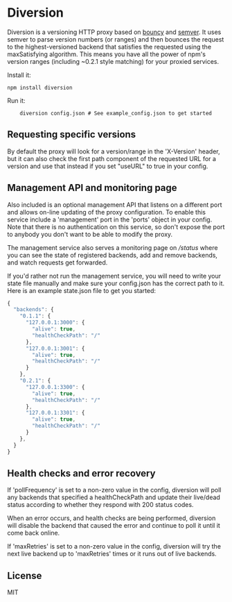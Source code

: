 # Diversion

Diversion is a versioning HTTP proxy based on
[bouncy](http://github.com/substack/bouncy) and
[semver](http://github.com/isaacs/node-semver). It uses semver to parse version
numbers (or ranges) and then bounces the request to the highest-versioned backend
that satisfies the requested using the maxSatisfying algorithm. This means you
have all the power of npm's version ranges (including ~0.2.1 style matching) for
your proxied services.

Install it:

    npm install diversion

Run it:

		diversion config.json # See example_config.json to get started

## Requesting specific versions 

By default the proxy will look for a version/range in the 'X-Version' header,
but it can also check the first path component of the requested URL for a
version and use that instead if you set "useURL" to true in your config.

## Management API and monitoring page

Also included is an optional management API that listens on a different port and
allows on-line updating of the proxy configuration. To enable this service
include a 'management' port in the 'ports' object in your config. Note that
there is no authentication on this service, so don't expose the port to anybody
you don't want to be able to modify the proxy.

The management service also serves a monitoring page on _/status_ where you can
see the state of registered backends, add and remove backends, and watch
requests get forwarded.

If you'd rather not run the management service, you will need to write your
state file manually and make sure your config.json has the correct path to it.
Here is an example state.json file to get you started:

```javascript
{
  "backends": {
    "0.1.1": {
      "127.0.0.1:3000": {
        "alive": true,
        "healthCheckPath": "/"
      },
      "127.0.0.1:3001": {
        "alive": true,
        "healthCheckPath": "/"
      }
    },
    "0.2.1": {
      "127.0.0.1:3300": {
        "alive": true,
        "healthCheckPath": "/"
      },
      "127.0.0.1:3301": {
        "alive": true,
        "healthCheckPath": "/"
      }
    },
  }
}
```

## Health checks and error recovery

If 'pollFrequency' is set to a non-zero value in the config, diversion will poll
any backends that specified a healthCheckPath and update their live/dead status
according to whether they respond with 200 status codes.

When an error occurs, and health checks are being performed, diversion will
disable the backend that caused the error and continue to poll it until it come
back online.

If 'maxRetries' is set to a non-zero value in the config, diversion will try
the next live backend up to 'maxRetries' times or it runs out of live backends.

## License

MIT
